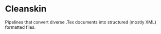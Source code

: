 # Cleanskin
Pipelines that convert diverse .Tex documents into structured (mostly XML) formatted files.
